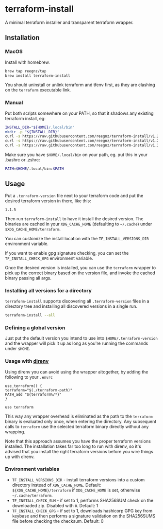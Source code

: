 # terraform-install

A minimal terraform installer and transparent terraform wrapper.

## Installation

### MacOS

Install with homebrew.

```sh
brew tap reegnz/tap
brew install terraform-install
```

You should uninstall or unlink terraform and tfenv first, as they are clashing on the `terraform`
executable link.

### Manual

Put both scripts somewhere on your PATH, so that it shadows any existing
terraform install, eg:

```bash
INSTALL_DIR="${HOME}/.local/bin"
mkdir -p "${INSTALL_DIR}"
curl -s https://raw.githubusercontent.com/reegnz/terraform-install/v1.2.0/terraform  "${INSTALL_DIR}/terraform"
curl -s https://raw.githubusercontent.com/reegnz/terraform-install/v1.2.0/terraform-install > "${INSTALL_DIR}/terraform-install"
curl -s https://raw.githubusercontent.com/reegnz/terraform-install/v1.2.0/terraform-path > "${INSTALL_DIR}/terraform-path"
```

Make sure you have `$HOME/.local/bin` on your path, eg. put this in your .bashrc or .zshrc: 

```bash
PATH=$HOME/.local/bin:$PATH
```

## Usage

Put a `.terraform-version` file next to your terraform code and put the
desired terraform version in there, like this:

```text
1.1.5
```

Then run `terraform-install` to have it install the desired version. The
binaries are cached in your `XDG_CACHE_HOME` (defaulting to `~/.cache`)
under `$XDG_CACHE_HOME/terraform`.

You can customize the install location with the `TF_INSTALL_VERSIONS_DIR` 
environment variable.

If you want to enable gpg signature checking, you can set the
`TF_INSTALL_CHECK_GPG` environment variable.

Once the desired version is installed, you can use the `terraform` wrapper to
pick up the correct binary based on the version file, and invoke the cached 
binary passing all args.

### Installing all versions for a directory

`terraform-install` supports discovering all `.terraform-version` files in a
directory tree and installing all discovered versions in a single run.

```sh
terraform-install --all
```

### Defining a global version

Just put the default version you intend to use into  `$HOME/.terraform-version` and the
wrapper will pick it up as long as you're running the commands under `$HOME`.

### Usage with [direnv](https://direnv.net/)

Using direnv you can avoid using the wrapper altogether, by adding the
following to your `.envrc`

```bashrc
use_terraform() {
terraform="$(./terraform-path)"
PATH_add "${terraform%/*}"
}

use terraform
```

This way any wrapper overhead is eliminated as the path to the `terraform`
binary is evaluated only once, when entering the directory.
Any subsequent calls to `terraform` use the selected terraform binary
directly without any wrapping.

Note that this approach assumes you have the proper terraform versions installed.
The installation takes far too long to run with direnv, so it's advised that
you install the right terraform versions before you wire things up with
direnv.

### Environment variables

- `TF_INSTALL_VERSIONS_DIR` - install terraform versions into a custom
  directory instead of `XDG_CACHE_HOME`. Default: `${XDG_CACHE_HOME}/terraform`
  if `XDG_CACHE_HOME` is set, otherwise `~/.cache/terraform`.
- `TF_INSTALL_CHECK_SUM` - if set to 1, performs SHA256SUM check on the
  downloaded zip. Disabled with `0`. Default: 1
- `TF_INSTALL_CHECK_GPG` - if set to 1, downloads hashicorp GPG key from
  keybase and then performs a signature validation on the SHA256SUMS file
  before checking the checksum. Default: 0

